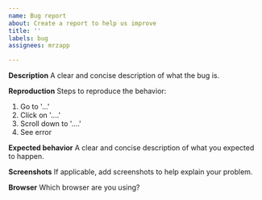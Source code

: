 ```yaml
---
name: Bug report
about: Create a report to help us improve
title: ''
labels: bug
assignees: mrzapp

---
```


**Description**
A clear and concise description of what the bug is.

**Reproduction**
Steps to reproduce the behavior:
1. Go to '...'
2. Click on '....'
3. Scroll down to '....'
4. See error

**Expected behavior**
A clear and concise description of what you expected to happen.

**Screenshots**
If applicable, add screenshots to help explain your problem.

**Browser**
Which browser are you using?
